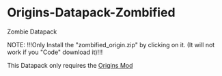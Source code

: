 # Origins-Datapack-Zombified
Zombie Datapack

NOTE: !!!Only Install the "zombified_origin.zip" by clicking on it. (It will not work if you "Code" download it)!!!

This Datapack only requires the [Origins Mod](https://www.curseforge.com/minecraft/mc-mods/origins)
